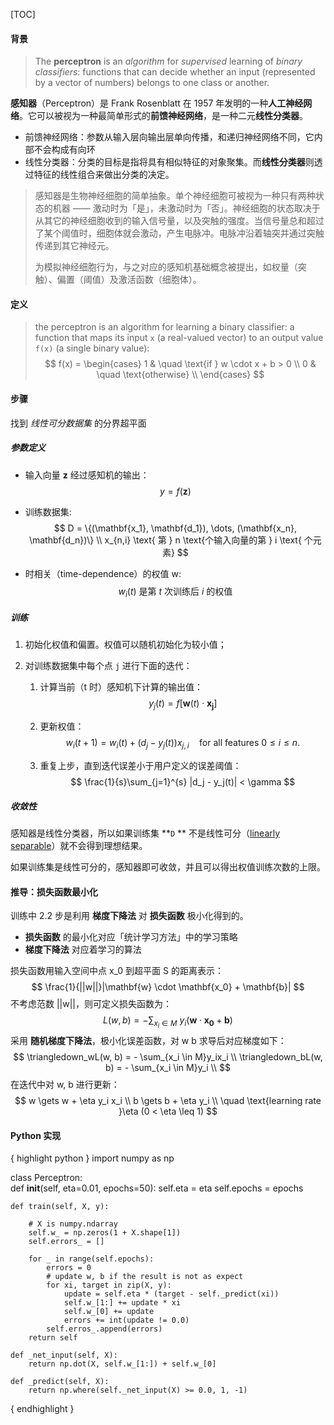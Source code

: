 [TOC]

#### 背景

> The **perceptron** is an *algorithm* for *supervised* learning of *binary classifiers*: functions that can decide whether an input (represented by a vector of numbers) belongs to one class or another.

**感知器**（Perceptron）是 Frank Rosenblatt 在 1957 年发明的一种**人工神经网络**。它可以被视为一种最简单形式的**前馈神经网络**，是一种二元**线性分类器**。

- 前馈神经网络：参数从输入层向输出层单向传播，和递归神经网络不同，它内部不会构成有向环
- 线性分类器：分类的目标是指将具有相似特征的对象聚集。而**线性分类器**则透过特征的线性组合来做出分类的决定。

> 感知器是生物神经细胞的简单抽象。单个神经细胞可被视为一种只有两种状态的机器 —— 激动时为「是」，未激动时为「否」。神经细胞的状态取决于从其它的神经细胞收到的输入信号量，以及突触的强度。当信号量总和超过了某个阈值时，细胞体就会激动，产生电脉冲。电脉冲沿着轴突并通过突触传递到其它神经元。
>
> 为模拟神经细胞行为，与之对应的感知机基础概念被提出，如权量（突触）、偏置（阈值）及激活函数（细胞体）。

#### 定义

> the perceptron is an algorithm for learning a binary classifier: a function that maps its input `x` (a real-valued vector) to an output value `f(x)` (a single binary value):
> $$
> f(x)  =
>   \begin{cases}
>     1       & \quad \text{if } w \cdot x + b > 0 \\
>     0       & \quad \text{otherwise} \\
>   \end{cases}
> $$
>

#### 步骤

找到 *线性可分数据集* 的分界超平面

##### 参数定义

- 输入向量 **z** 经过感知机的输出：
  $$
  y = f(\mathbf{z})
  $$

- 训练数据集:
  $$
  D = \{(\mathbf{x_1}, \mathbf{d_1}), \dots, (\mathbf{x_n}, \mathbf{d_n})\} \\
  x_{n,i} \text{ 第 } n \text{个输入向量的第 } i \text{ 个元素}
  $$

- 时相关（time-dependence）的权值 w:
  $$
  w_i(t) \text{ 是第 } t \text{ 次训练后 } i \text{ 的权值 }
  $$





##### 训练

1. 初始化权值和偏置。权值可以随机初始化为较小值；

2. 对训练数据集中每个点 `j` 进行下面的迭代：

   1. 计算当前（t 时）感知机下计算的输出值：
      $$
      y_j(t) = f[\mathbf{w}(t) \cdot \mathbf{x_j}]
      $$

   2. 更新权值：
      $$
      w_i(t+1) = w_i(t) + (d_j - y_j(t))x_{j,i} \quad \text{for all features } 0 \leq i \leq n.
      $$

   3. 重复上步，直到迭代误差小于用户定义的误差阈值：
      $$
      \frac{1}{s}\sum_{j=1}^{s} |d_j - y_j(t)| < \gamma
      $$





##### 收敛性

感知器是线性分类器，所以如果训练集 **`D` ** 不是线性可分（[linearly separable](https://en.wikipedia.org/wiki/Linear_separability)）就不会得到理想结果。

如果训练集是线性可分的，感知器即可收敛，并且可以得出权值训练次数的上限。

#### 推导：损失函数最小化

训练中 2.2 步是利用 **梯度下降法** 对 **损失函数** 极小化得到的。

- **损失函数** 的最小化对应「统计学习方法」中的学习策略
- **梯度下降法** 对应着学习的算法

损失函数用输入空间中点 x_0 到超平面 S 的距离表示：
$$
\frac{1}{||w||}|\mathbf{w} \cdot \mathbf{x_0} + \mathbf{b}|
$$
不考虑范数 ||w||，则可定义损失函数为：
$$
L(w, b) = - \sum_{x_i \in M} \ y_i(\mathbf{w} \cdot \mathbf{x_0} + \mathbf{b})
$$
采用 **随机梯度下降法**，极小化误差函数，对 w b 求导后对应梯度如下：
$$
\triangledown_wL(w, b) = - \sum_{x_i \in M}y_ix_i \\
\triangledown_bL(w, b) = - \sum_{x_i \in M}y_i \\
$$
在迭代中对 w, b 进行更新：
$$
w \gets w + \eta y_i x_i \\
b \gets b + \eta y_i \\ 
 \quad \text{learning rate }\eta (0 < \eta \leq 1)
$$

#### Python 实现

{ highlight python }
import numpy as np

class Perceptron:
​    
    def __init__(self, eta=0.01, epochs=50):
        self.eta = eta
        self.epochs = epochs
        
    def train(self, X, y):
    
        # X is numpy.ndarray
        self.w_ = np.zeros(1 + X.shape[1])
        self.errors_ = []
        
        for _ in range(self.epochs):
            errors = 0
            # update w, b if the result is not as expect
            for xi, target in zip(X, y):
                update = self.eta * (target - self._predict(xi))
                self.w_[1:] += update * xi
                self.w_[0] += update
                errors += int(update != 0.0)
            self.erros_.append(errors)
        return self
    
    def _net_input(self, X):
        return np.dot(X, self.w_[1:]) + self.w_[0]
    
    def _predict(self, X):
        return np.where(self._net_input(X) >= 0.0, 1, -1)
{ endhighlight }







